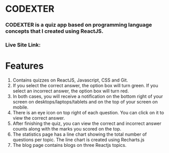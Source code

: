 # CODEXTER

### CODEXTER is a quiz app based on programming language concepts that I created using ReactJS.

### Live Site Link: 

# Features

1. Contains quizzes on ReactJS, Javascript, CSS and Git.
2. If you select the correct answer, the option box will turn green. If you select an incorrect answer, the option box will turn red.
3. In both cases, you will receive a notification on the bottom right of your screen on desktops/laptops/tablets and on the top of your screen on mobile.
4. There is an eye icon on top right of each question. You can click on it to view the correct answer.
5. After finishing the quiz, you can view the correct and incorrect answer counts along with the marks you scored on the top.
6. The statistics page has a line chart showing the total number of questions per topic. The line chart is created using Recharts.js
7. The blog page contains blogs on three Reactjs topics.
